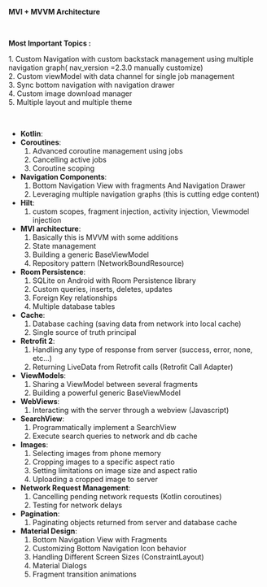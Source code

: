 <p><strong>MVI + MVVM Architecture</strong></p>
<br>
<p><b> Most Important Topics : </b> </p>
<p>
  1. Custom Navigation with custom backstack management using multiple  navigation graph( nav_version =2.3.0 manually customize) <br>
  2. Custom viewModel with data channel for single job management <br>
  3. Sync bottom navigation with navigation drawer <br>
  4. Custom image download manager <br>
  5. Multiple layout and multiple theme <br>
 </P
</ol>
<br>
<ul>
<li><strong>Kotlin</strong>:</li>
<li>
<strong>Coroutines</strong>:<br>
<ol>
<li>Advanced coroutine management using jobs</li>
<li>Cancelling active jobs</li>
<li>Coroutine scoping</li>
</ol>
</li>
<li>
<strong>Navigation Components</strong>:<br>
<ol>
<li>Bottom Navigation View with fragments And Navigation Drawer</li>
<li>Leveraging multiple navigation graphs (this is cutting edge content)</li>
</ol>
</li>
<li>
<strong>Hilt</strong>:<br>
<ol>
<li>custom scopes, fragment injection, activity injection, Viewmodel injection</li>
</ol>
</li>
<li>
<strong>MVI architecture</strong>:<br>
<ol>
<li>Basically this is MVVM with some additions</li>
<li>State management</li>
<li>Building a generic BaseViewModel</li>
<li>Repository pattern (NetworkBoundResource)</li>
</ol>
</li>
<li>
<strong>Room Persistence</strong>:<br>
<ol>
<li>SQLite on Android with Room Persistence library</li>
<li>Custom queries, inserts, deletes, updates</li>
<li>Foreign Key relationships</li>
<li>Multiple database tables</li>
</ol>
</li>
<li>
<strong>Cache</strong>:<br>
<ol>
<li>Database caching (saving data from network into local cache)</li>
<li>Single source of truth principal</li>
</ol>
</li>
<li>
<strong>Retrofit 2</strong>:<br>
<ol>
<li>Handling any type of response from server (success, error, none, etc...)</li>
<li>Returning LiveData from Retrofit calls (Retrofit Call Adapter)</li>
</ol>
</li>
<li>
<strong>ViewModels</strong>:<br>
<ol>
<li>Sharing a ViewModel between several fragments</li>
<li>Building a powerful generic BaseViewModel</li>
</ol>
</li>
<li>
<strong>WebViews</strong>:<br>
<ol>
<li>Interacting with the server through a webview (Javascript)</li>
</ol>
</li>
<li>
<strong>SearchView</strong>:<br>
<ol>
<li>Programmatically implement a SearchView</li>
<li>Execute search queries to network and db cache</li>
</ol>
</li>
<li>
<strong>Images</strong>:<br>
<ol>
<li>Selecting images from phone memory</li>
<li>Cropping images to a specific aspect ratio</li>
<li>Setting limitations on image size and aspect ratio</li>
<li>Uploading a cropped image to server</li>
</ol>
</li>
<li>
<strong>Network Request Management</strong>:<br>
<ol>
<li>Cancelling pending network requests (Kotlin coroutines)</li>
<li>Testing for network delays</li>
</ol>
</li>
<li>
<strong>Pagination</strong>:<br>
<ol>
<li>Paginating objects returned from server and database cache</li>
</ol>
</li>
<li>
<strong>Material Design</strong>:<br>
<ol>
<li>Bottom Navigation View with Fragments</li>
<li>Customizing Bottom Navigation Icon behavior</li>
<li>Handling Different Screen Sizes (ConstraintLayout)</li>
<li>Material Dialogs</li>
<li>Fragment transition animations</li>
</ol>
</li>
</ul>
<br>
